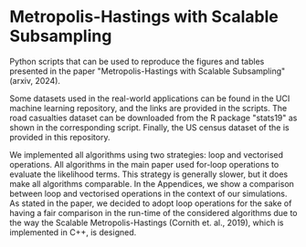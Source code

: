 # Metropolis-Hastings with Scalable Subsampling
Python scripts that can be used to reproduce the figures and tables presented in the paper "Metropolis-Hastings with Scalable Subsampling" (arxiv, 2024).

Some datasets used in the real-world applications can be found in the UCI machine learning repository, and the links are provided in the scripts. The road casualties dataset can be downloaded from the R package "stats19" as shown in the corresponding script. Finally, the US census dataset of the is provided in this repository.

We implemented all algorithms using two strategies: loop and vectorised operations. All algorithms in the main paper used for-loop operations to evaluate the likelihood terms. This strategy is generally slower, but it does make all algorithms comparable. In the Appendices, we show a comparison between loop and vectorised operations in the context of our simulations. As stated in the paper, we decided to adopt loop operations for the sake of having a fair comparison in the run-time of the considered algorithms due to the way the Scalable Metropolis-Hastings (Cornith et. al., 2019), which is implemented in C++, is designed.
